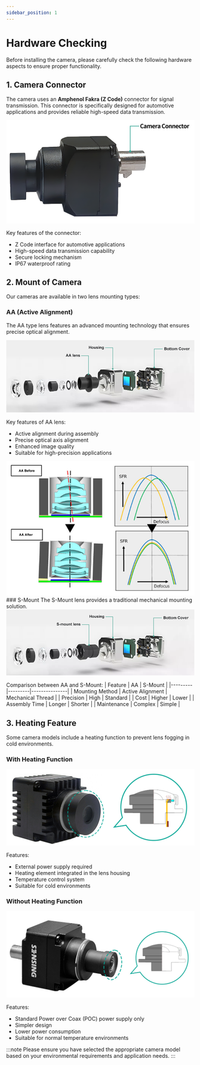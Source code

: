 ```yaml
---
sidebar_position: 1
---
```


# Hardware Checking

Before installing the camera, please carefully check the following hardware aspects to ensure proper functionality.

## 1. Camera Connector

The camera uses an **Amphenol Fakra (Z Code)** connector for signal transmission. This connector is specifically designed for automotive applications and provides reliable high-speed data transmission.

<!-- <div style={{textAlign: 'center', margin: '20px 0'}}>
  <img src="/img/camera-connector.png" alt="Camera Connector" style={{maxWidth: '80%', height: 'auto'}} />
  <p style={{color: '#666', fontSize: '0.9em'}}>Amphenol Fakra (Z Code) Connector</p>
</div> -->
<div style={{textAlign: 'center'}}>
    <img src="https://raw.githubusercontent.com/1214658495/myWikiFiles/main/Camera/Camera_connector.png" alt="Camera_connector" style={{maxWidth: '40%', height:'auto'}} />
</div>

Key features of the connector:
- Z Code interface for automotive applications
- High-speed data transmission capability
- Secure locking mechanism
- IP67 waterproof rating

## 2. Mount of Camera

Our cameras are available in two lens mounting types:

### AA (Active Alignment) 
The AA type lens features an advanced mounting technology that ensures precise optical alignment.

<!-- <div style={{textAlign: 'center', margin: '20px 0'}}>
  <img src="/img/aa-lens.png" alt="AA Lens Structure" style={{maxWidth: '80%', height: 'auto'}} />
  <p style={{color: '#666', fontSize: '0.9em'}}>AA Lens Structure and Mounting Process</p>
</div> -->
<div style={{textAlign: 'center'}}>
    <img src="https://raw.githubusercontent.com/1214658495/myWikiFiles/main/Camera/Camera_AA_Structure_intro.png" alt="AA_Mount" style={{maxWidth: '100%', height:'auto'}} />
</div>

Key features of AA lens:
- Active alignment during assembly
- Precise optical axis alignment
- Enhanced image quality
- Suitable for high-precision applications

<div style={{textAlign: 'center'}}>
    <img src="https://raw.githubusercontent.com/1214658495/myWikiFiles/main/Camera/Camera_AA_lens.png" alt="AA_Mount" style={{maxWidth: '60%', height:'auto'}} />
</div>
### S-Mount
The S-Mount lens provides a traditional mechanical mounting solution.

<!-- <div style={{textAlign: 'center', margin: '20px 0'}}>
  <img src="/img/S-Mount.png" alt="Threaded Lens" style={{maxWidth: '80%', height: 'auto'}} />
  <p style={{color: '#666', fontSize: '0.9em'}}>Threaded Lens Mount</p>
</div> -->

<div style={{textAlign: 'center'}}>
    <img src="https://raw.githubusercontent.com/1214658495/myWikiFiles/main/Camera/Camera_S_mount_Structure_intro.png" alt="AA_Mount" style={{maxWidth: '100%', height:'auto'}} />
</div>

Comparison between AA and S-Mount:
| Feature | AA | S-Mount |
|---------|---------|---------------|
| Mounting Method | Active Alignment | Mechanical Thread |
| Precision | High | Standard |
| Cost | Higher | Lower |
| Assembly Time | Longer | Shorter |
| Maintenance | Complex | Simple |

## 3. Heating Feature

Some camera models include a heating function to prevent lens fogging in cold environments.

### With Heating Function
<!-- <div style={{textAlign: 'center', margin: '20px 0'}}>
  <img src="/img/camera-with-heating.png" alt="Camera with Heating" style={{maxWidth: '80%', height: 'auto'}} />
  <p style={{color: '#666', fontSize: '0.9em'}}>Camera with Heating Function</p>
</div> -->


<div style={{textAlign: 'center'}}>
    <img src="https://raw.githubusercontent.com/1214658495/myWikiFiles/main/Camera/Camera_Heating_intro.png" alt="Camera_Heating_intro" style={{maxWidth: '50%', height:'auto'}} />
</div>

Features:
- External power supply required
- Heating element integrated in the lens housing
- Temperature control system
- Suitable for cold environments

### Without Heating Function
<!-- <div style={{textAlign: 'center', margin: '20px 0'}}>
  <img src="/img/camera-without-heating.png" alt="Camera without Heating" style={{maxWidth: '80%', height: 'auto'}} />
  <p style={{color: '#666', fontSize: '0.9em'}}>Standard Camera without Heating</p>
</div> -->

<div style={{textAlign: 'center'}}>
    <img src="https://raw.githubusercontent.com/1214658495/myWikiFiles/main/Camera/Camera_Without_Heating_intro.png" alt="Camera_Without_Heating_intro" style={{maxWidth: '50%', height:'auto'}} />
</div>

Features:
- Standard Power over Coax (POC) power supply only
- Simpler design
- Lower power consumption
- Suitable for normal temperature environments

:::note
Please ensure you have selected the appropriate camera model based on your environmental requirements and application needs.
:::

